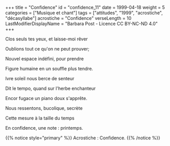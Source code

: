 +++
title = "Confidence"
id = "confidence_11"
date = 1999-04-18
weight = 5
categories = ["Musique et chant"]
tags = ["attitudes", "1999", "acrostiche", "décasyllabe"]
acrostiche = "Confidence"
verseLength = 10
LastModifierDisplayName = "Barbara Post - Licence CC BY-NC-ND 4.0"
+++

Clos seuls tes yeux, et laisse-moi rêver

Oublions tout ce qu'on ne peut prouver;

Nouvel espace indéfini, pour prendre

Figure humaine en un souffle plus tendre.

Ivre soleil nous berce de senteur

Dit le tempo, quand sur l'herbe enchanteur

Encor fugace un piano doux s'apprête.

Nous ressentons, bucolique, secrète

Cette mesure à la taille du temps

En confidence, une note : printemps.

{{% notice style="primary" %}}
Acrostiche : Confidence.
{{% /notice %}}
